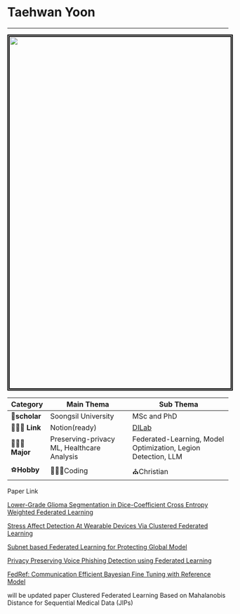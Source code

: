 # Taehwan Yoon

---
<!-- ![tyoon](res/tyoon.jpg | width=100) -->
<img src = "./res/Thyoon_CV1.jpg" width ="800pt" style="border:5px double black;">

|Category |Main Thema| Sub Thema|
| --- | --- | --- |
| 🏫**scholar** | Soongsil University | MSc and PhD |
| 🧑🏻‍💻   **Link** | Notion(ready) | [DILab](https://dilab.ssu.ac.kr/) |
| 🧑🏻‍💼**Major** | Preserving-privacy ML, Healthcare Analysis | Federated-Learning, Model Optimization, Legion Detection, LLM |
| ⚽**Hobby** | 👨🏻‍💻Coding | ⛪Christian |


Paper Link

[Lower-Grade Glioma Segmentation in Dice-Coefficient Cross Entropy Weighted Federated Learning](https://www.dbpia.co.kr/pdf/pdfView.do?nodeId=NODE11737262)

[Stress Affect Detection At Wearable Devices Via Clustered Federated Learning](https://doi.org/10.3745/PKIPS.y2024m05a.764)

[Subnet based Federated Learning for Protecting Global Model](https://doi.org/10.3745/PKIPS.y2024m10a.701)

[Privacy Preserving Voice Phishing Detection using Federated Learning](https://doi.org/10.3745/PKIPS.y2024m10a.356)

[FedRef: Communication Efficient Bayesian Fine Tuning with Reference Model](https://arxiv.org/abs/2506.23210)

will be updated paper
    Clustered Federated Learning Based on Mahalanobis Distance for Sequential Medical Data (JIPs)

